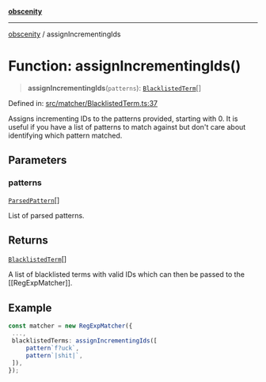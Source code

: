 [**obscenity**](../README.md)

***

[obscenity](../README.md) / assignIncrementingIds

# Function: assignIncrementingIds()

> **assignIncrementingIds**(`patterns`): [`BlacklistedTerm`](../interfaces/BlacklistedTerm.md)[]

Defined in: [src/matcher/BlacklistedTerm.ts:37](https://github.com/jo3-l/obscenity/blob/df55df57c9cde0cfef01d92ac049af8e5d6ff36a/src/matcher/BlacklistedTerm.ts#L37)

Assigns incrementing IDs to the patterns provided, starting with 0. It is
useful if you have a list of patterns to match against but don't care about
identifying which pattern matched.

## Parameters

### patterns

[`ParsedPattern`](../interfaces/ParsedPattern.md)[]

List of parsed patterns.

## Returns

[`BlacklistedTerm`](../interfaces/BlacklistedTerm.md)[]

A list of blacklisted terms with valid IDs which can then be passed
to the [[RegExpMatcher]].

## Example

```typescript
const matcher = new RegExpMatcher({
 ...,
 blacklistedTerms: assignIncrementingIds([
     pattern`f?uck`,
     pattern`|shit|`,
 ]),
});
```
